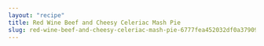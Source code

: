 ```yaml
---
layout: "recipe"
title: Red Wine Beef and Cheesy Celeriac Mash Pie
slug: red-wine-beef-and-cheesy-celeriac-mash-pie-6777fea452032df0a379092e
---
```

